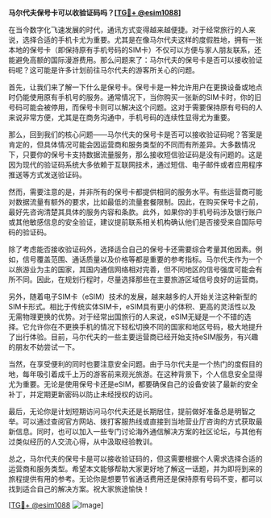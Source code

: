 **马尔代夫保号卡可以收验证码吗？[[TG💪+ @esim1088](https://t.me/s/esim1088)]**

在当今数字化飞速发展的时代，通讯方式变得越来越便捷。对于经常旅行的人来说，选择合适的手机卡尤为重要。尤其是在像马尔代夫这样的度假胜地，拥有一张本地的保号卡（即保持原有手机号码的SIM卡）不仅可以方便与家人朋友联系，还能避免高额的国际漫游费用。那么问题来了：马尔代夫的保号卡是否可以接收验证码呢？这可能是许多计划前往马尔代夫的游客所关心的问题。

首先，让我们来了解一下什么是保号卡。保号卡是一种允许用户在更换设备或地点时仍能使用原有手机号的服务。通常情况下，当你购买一张新的SIM卡时，你的旧号码可能会被停用，而保号卡则可以解决这个问题。这对于需要保持原有号码的人来说非常方便，尤其是在商务沟通中，手机号码的连续性显得尤为重要。

那么，回到我们的核心问题——马尔代夫的保号卡是否可以接收验证码呢？答案是肯定的，但具体情况可能会因运营商和服务类型的不同而有所差异。大多数情况下，只要你的保号卡支持数据流量服务，那么接收短信验证码是没有问题的。这是因为现代的验证码系统大多依赖于互联网技术，通过短信、电子邮件或者应用程序推送等方式发送验证码。

然而，需要注意的是，并非所有的保号卡都提供相同的服务水平。有些运营商可能对数据流量有额外的要求，比如最低的流量套餐限制。因此，在购买保号卡之前，最好先咨询清楚其具体的服务内容和条款。此外，如果你的手机号码涉及银行账户或其他敏感信息的安全验证，建议提前联系相关机构确认他们是否接受来自国际号码的验证码。

除了考虑能否接收验证码外，选择适合自己的保号卡还需要综合考量其他因素。例如，信号覆盖范围、通话质量以及价格等都是重要的参考指标。马尔代夫作为一个以旅游业为主的国家，其国内通信网络相对完善，但不同地区的信号强度可能会有所不同。因此，在规划行程时，尽量选择那些在主要旅游区域信号良好的运营商。

另外，随着电子SIM卡（eSIM）技术的发展，越来越多的人开始关注这种新型的SIM卡形式。相比于传统实体SIM卡，eSIM具有更小的体积、更高的灵活性以及无需物理更换的优势。对于经常出国旅行的人来说，eSIM无疑是一个不错的选择。它允许你在不更换手机的情况下轻松切换不同的国家和地区号码，极大地提升了出行体验。目前，马尔代夫的一些主要运营商已经开始支持eSIM服务，有兴趣的朋友不妨尝试一下。

当然，在享受便利的同时也要注意安全问题。由于马尔代夫是一个热门的度假目的地，每年吸引着成千上万的游客前来观光旅游。在这种背景下，个人信息安全显得尤为重要。无论是使用保号卡还是eSIM，都要确保自己的设备安装了最新的安全补丁，并定期更新密码以防止未经授权的访问。

最后，无论你是计划短期访问马尔代夫还是长期居住，提前做好准备总是明智之举。可以通过查阅官方网站、拨打客服热线或直接到当地营业厅咨询的方式获取最新信息。同时，也可以加入一些专门讨论海外通信解决方案的社区论坛，与其他有过类似经历的人交流心得，从中汲取经验教训。

总之，马尔代夫的保号卡是可以接收验证码的，但这需要根据个人需求选择合适的运营商和服务类型。希望本文能够帮助大家更好地了解这一话题，并为即将到来的旅程提供有用的参考。无论你是想要节省通话费用还是保持原有号码不变，都可以找到适合自己的解决方案。祝大家旅途愉快！

[[TG💪+ @esim1088](https://t.me/s/esim1088) ![Image](https://i.postimg.cc/4NQfJmqS/Snipaste-2025-05-13-00-14-12.png)]
